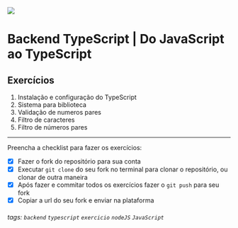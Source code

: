 ![](https://i.imgur.com/xG74tOh.png)

# Backend TypeScript | Do JavaScript ao TypeScript

## Exercícios

1. Instalação e configuração do TypeScript
2. Sistema para biblioteca
3. Validação de numeros pares
4. Filtro de caracteres
5. Filtro de números pares

---

Preencha a checklist para fazer os exercícios:

-   [x] Fazer o fork do repositório para sua conta
-   [x] Executar `git clone` do seu fork no terminal para clonar o repositório, ou clonar de outra maneira
-   [x] Após fazer e commitar todos os exercícios fazer o `git push` para seu fork
-   [x] Copiar a url do seu fork e enviar na plataforma

###### tags: `backend` `typescript` `exercicio` `nodeJS` `JavaScript`

